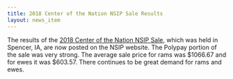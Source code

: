 ```yaml
---
title: 2018 Center of the Nation NSIP Sale Results
layout: news_item
---
```


The results of the [2018 Center of the Nation NSIP Sale](http://nsip.org/wp-content/uploads/2018/07/2018-CNS-Sale-Summary.pdf), which was held in Spencer, IA, are now posted on the NSIP website. The Polypay portion of the sale was very strong. The average sale price for rams was $1066.67 and for ewes it was $603.57. There continues to be great demand for rams and ewes.
